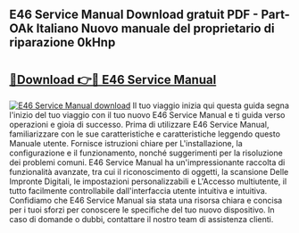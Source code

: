 ## E46 Service Manual Download gratuit PDF - Part-OAk Italiano Nuovo manuale del proprietario di riparazione 0kHnp

# <h2><a href="http://dfd3rp.blite.top/?on=E46+Service+Manual">🔗Download 👉🔴 E46 Service Manual</a></h2>

[![E46 Service Manual download](https://i.imgur.com/lujVjoI.png)](http://dfd3rp.blite.top/?on=E46+Service+Manual)
Il tuo viaggio inizia qui questa guida segna l'inizio del tuo viaggio con il tuo nuovo E46 Service Manual e ti guida verso operazioni e gioia di successo. Prima di utilizzare E46 Service Manual, familiarizzare con le sue caratteristiche e caratteristiche leggendo questo Manuale utente. Fornisce istruzioni chiare per L'installazione, la configurazione e il funzionamento, nonché suggerimenti per la risoluzione dei problemi comuni. E46 Service Manual ha un'impressionante raccolta di funzionalità avanzate, tra cui il riconoscimento di oggetti, la scansione Delle Impronte Digitali, le impostazioni personalizzabili e L'Accesso multiutente, il tutto facilmente controllabile dall'interfaccia utente intuitiva e intuitiva. Confidiamo che E46 Service Manual sia stata una risorsa chiara e concisa per i tuoi sforzi per conoscere le specifiche del tuo nuovo dispositivo. In caso di domande o dubbi, contattare il nostro team di assistenza clienti.
